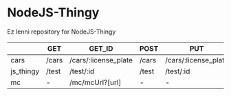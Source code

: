 # NodeJS-Thingy
Ez lenni repository for NodeJS-Thingy

|           | GET   | GET_ID               | POST  | PUT                  | DELETE               |
|-----------|-------|----------------------|-------|----------------------|----------------------|
| cars      | /cars | /cars/:license_plate | /cars | /cars/:license_plate | /cars/:license_plate |
| js_thingy | /test | /test/:id            | /test | /test/:id            | /test/:id            |
| mc        | -     | /mc/mcUrl?[url]      | -     | -                    | -                    |
